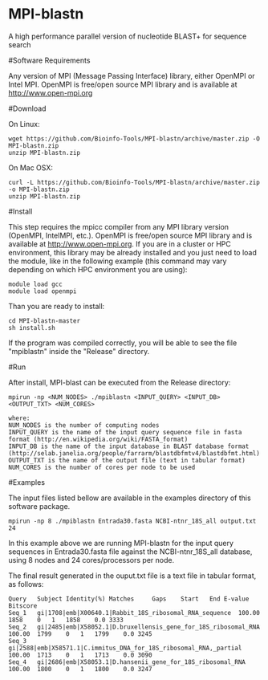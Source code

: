 MPI-blastn
==========

A high performance parallel version of nucleotide BLAST+ for sequence search

#Software Requirements

Any version of MPI (Message Passing Interface) library, either OpenMPI or Intel MPI.
OpenMPI is free/open source MPI library and is available at http://www.open-mpi.org

#Download

On Linux:

    wget https://github.com/Bioinfo-Tools/MPI-blastn/archive/master.zip -O MPI-blastn.zip 
    unzip MPI-blastn.zip

On Mac OSX:

    curl -L https://github.com/Bioinfo-Tools/MPI-blastn/archive/master.zip -o MPI-blastn.zip
    unzip MPI-blastn.zip

#Install

This step requires the mpicc compiler from any MPI library version (OpenMPI, IntelMPI, etc.). OpenMPI is free/open source MPI library and is available at http://www.open-mpi.org.
If you are in a cluster or HPC environment, this library may be already installed and you just need to load the module, like in the following example (this command may vary depending on which HPC environment you are using):

    module load gcc
    module load openmpi

Than you are ready to install:

    cd MPI-blastn-master
    sh install.sh

If the program was compiled correctly, you will be able to see the file "mpiblastn" inside the "Release" directory.

#Run

After install, MPI-blast can be executed from the Release directory:
 
    mpirun -np <NUM_NODES> ./mpiblastn <INPUT_QUERY> <INPUT_DB> <OUTPUT_TXT> <NUM_CORES>

    where:
    NUM_NODES is the number of computing nodes    
    INPUT_QUERY is the name of the input query sequence file in fasta format (http://en.wikipedia.org/wiki/FASTA_format)
    INPUT_DB is the name of the input database in BLAST database format (http://selab.janelia.org/people/farrarm/blastdbfmtv4/blastdbfmt.html)
    OUTPUT_TXT is the name of the output file (text in tabular format)
    NUM_CORES is the number of cores per node to be used

#Examples

The input files listed bellow are available in the examples directory of this software package.

    mpirun -np 8 ./mpiblastn Entrada30.fasta NCBI-ntnr_18S_all output.txt 24

In this example above we are running MPI-blastn for the input query sequences in Entrada30.fasta file against the NCBI-ntnr_18S_all database, using 8 nodes and 24 cores/processors per node.

The final result generated in the ouput.txt file is a text file in tabular format, as follows:

    Query	Subject	Identity(%)	Matches		Gaps	Start	End	E-value	Bitscore
    Seq_1	gi|1708|emb|X00640.1|Rabbit_18S_ribosomal_RNA_sequence	100.00	1858	0	1	1858	0.0	3333
    Seq_2	gi|2485|emb|X58052.1|D.bruxellensis_gene_for_18S_ribosomal_RNA	100.00	1799	0	1	1799	0.0	3245
    Seq_3	gi|2588|emb|X58571.1|C.immitus_DNA_for_18S_ribosomal_RNA,_partial	100.00	1713	0	1	1713	0.0	3090
    Seq_4	gi|2686|emb|X58053.1|D.hansenii_gene_for_18S_ribosomal_RNA	100.00	1800	0	1	1800	0.0	3247
